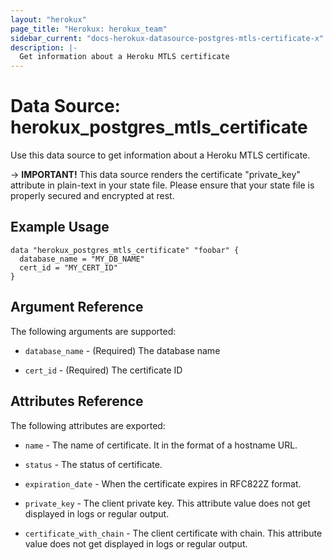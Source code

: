 ```yaml
---
layout: "herokux"
page_title: "Herokux: herokux_team"
sidebar_current: "docs-herokux-datasource-postgres-mtls-certificate-x"
description: |-
  Get information about a Heroku MTLS certificate
---
```


# Data Source: herokux_postgres_mtls_certificate

Use this data source to get information about a Heroku MTLS certificate.

-> **IMPORTANT!**
This data source renders the certificate "private_key" attribute in plain-text in your state file. Please ensure that your state file is properly secured and encrypted at rest.

## Example Usage

```hcl
data "herokux_postgres_mtls_certificate" "foobar" {
  database_name = "MY_DB_NAME"
  cert_id = "MY_CERT_ID"
}
```

## Argument Reference

The following arguments are supported:

* `database_name` - (Required) The database name

* `cert_id` - (Required) The certificate ID

## Attributes Reference

The following attributes are exported:

* `name` - The name of certificate. It in the format of a hostname URL.

* `status` - The status of certificate.

* `expiration_date` - When the certificate expires in RFC822Z format.

* `private_key` - The client private key. This attribute value does not get displayed in logs or regular output.

* `certificate_with_chain` - The client certificate with chain. This attribute value does not get displayed in logs or regular output.

